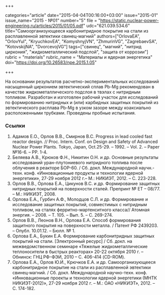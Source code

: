 +++

categories="article"
date="2015-04-04T00:16:00+03:00"
issue="2015-01"
issue_name="2015 - №01"
number="5"
file = "https://static.nuclear-power-engineering.ru/articles/2015/01/05.pdf"
udc="621.039.534.6"
title="Самоорганизующееся карбонитридное покрытие на стали из расплавленной эвтектики свинец-магний"
authors=["OrlovaEA", "OrlovYuI", "KryuchkovEA", "KomyshnyjVN", "ZhmurinVG", "ZagrebaevSA", "KotovskijNA", "DvorcevojVG"]
tags=["свинец", "магний", "нитрид циркония", "жидкометаллический подслой", "защита от коррозии"]
rubric = "materials"
rubric_name = "Материалы и ядерная энергетика"
doi="https://doi.org/10.26583/npe.2015.1.05"

+++

На основании результатов расчетно-экспериментальных исследований насыщенный цирконием эвтектический сплав Pb-Mg рекомендован в качестве жидкометаллического подслоя в твэлах с нитридным топливом. Разработан и изготовлен рабочий участок для исследований по формированию нитридных и (или) карбидных защитных покрытий из эвтектического расплава Pb-Mg в узком зазоре между коаксиально расположенными трубками. Проведены пробные испытания.

### Ссылки

1. Адамов Е.О., Орлов В.В., Смирнов В.С. Progress in lead cooled fast reactor design. // Proc. Intern. Conf. on Design and Safety of Advanced Nuclear Power Plants. Tokyo, Japan, Oct.25-29. – 1992. – Vol. 2. – Рaper №16-6. – РP. 1-4.
2. Беляева А.В., Крюков Ф.Н., Никитин О.Н. и др. Основные результаты исследований уран-плутониевого нитридного топлива после облучения в реакторе БОР-60. / Сб. докл. Международной научн.-техн. конф. «Инновационные продукты и технологии ядерной энергетики», 27-29 ноября 2012 г.– М.: НИКИЭТ, 2012. – С. 223-228.
3. Орлов В.В., Орлова Е.А., Цикунов В.С. и др. Формирование защитных нитридных покрытий на поверхности сталей. Препринт № ЕТ – 08/77. – М.: НИКИЭТ, 2008.
4. Орлова Е.А., Гурбич А.Ф., Молодцов С.Л. и др. Формирование и исследование защитных покрытий, совместимых с нитридным топливом, на сталях ферритно-мартенситного класса// Атомная энергия. – 2008. – Т. 105. – Вып. 5. – С. 269-274.
5. Орлов В.В., Леонов В.Н., Орлова Е.А. Способ формирования защитного покрытия на поверхности металла. / Патент РФ 2439203. – Опубл. 10.01.12. – Бюлл. № 1.
6. Орлова Е.А., Букин Е.А. Формирование карбонитридных защитных покрытий на стали. [Электронный ресурс] / Сб. докл. на межведомственном семинаре «Тяжелые жидкометаллические теплоносители в быстрых реакторах» 20-22 октября 2010 г. – Обнинск: ГНЦ РФ-ФЭИ, 2010 – С. 406-414 (CD-ROM).
7. Орлова Е.А., Орлов Ю.И., Крючков Е.А. и др. Самоорганизующееся карбонитридное покрытие на стали из расплавленной эвтектики свинец-магний. / Сб. докл. Международной научно-техн. конф. «Инновационные проекты и технологии ядерной энергетики (МНТК НИКИЭТ-2012)», 27-29 ноября 2012 г. – М.: ОАО «НИКИЭТ», 2012. – С. 174-182.